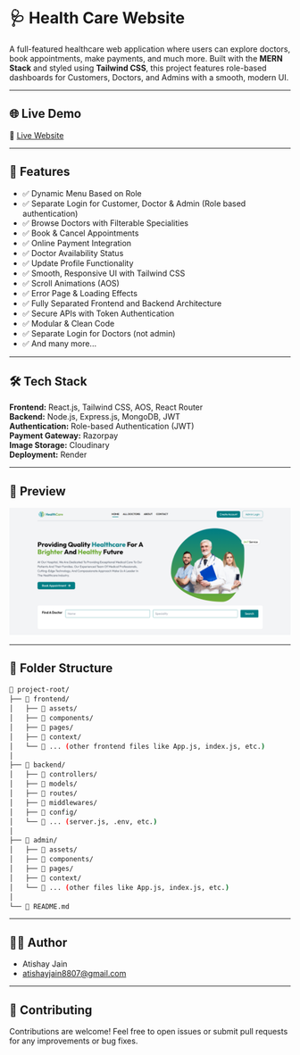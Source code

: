 # 🩺 Health Care Website

A full-featured healthcare web application where users can explore doctors, book appointments, make payments, and much more. Built with the **MERN Stack** and styled using **Tailwind CSS**, this project features role-based dashboards for Customers, Doctors, and Admins with a smooth, modern UI.

---

## 🌐 Live Demo

🔗 [Live Website](https://healthcare-website-y0yg.onrender.com)  

---

## 🚀 Features

- ✅ Dynamic Menu Based on Role  
- ✅ Separate Login for Customer, Doctor & Admin (Role based authentication)
- ✅ Browse Doctors with Filterable Specialities  
- ✅ Book & Cancel Appointments  
- ✅ Online Payment Integration  
- ✅ Doctor Availability Status  
- ✅ Update Profile Functionality  
- ✅ Smooth, Responsive UI with Tailwind CSS  
- ✅ Scroll Animations (AOS)  
- ✅ Error Page & Loading Effects  
- ✅ Fully Separated Frontend and Backend Architecture  
- ✅ Secure APIs with Token Authentication  
- ✅ Modular & Clean Code  
- ✅ Separate Login for Doctors (not admin)  
- ✅ And many more...

---

## 🛠 Tech Stack

**Frontend:** React.js, Tailwind CSS, AOS, React Router  
**Backend:** Node.js, Express.js, MongoDB, JWT  
**Authentication:** Role-based Authentication (JWT)  
**Payment Gateway:** Razorpay  
**Image Storage:** Cloudinary  
**Deployment:** Render

---

## 📸 Preview

![Preview](./frontend/src/assets/Preview.png)

---

## 📂 Folder Structure

```bash
📁 project-root/
├── 📁 frontend/
│   ├── 📁 assets/
│   ├── 📁 components/
│   ├── 📁 pages/
│   ├── 📁 context/
│   └── 📄 ... (other frontend files like App.js, index.js, etc.)
│
├── 📁 backend/
│   ├── 📁 controllers/
│   ├── 📁 models/
│   ├── 📁 routes/
│   ├── 📁 middlewares/
│   ├── 📁 config/
│   └── 📄 ... (server.js, .env, etc.)
│
├── 📁 admin/
│   ├── 📁 assets/
│   ├── 📁 components/
│   ├── 📁 pages/
│   ├── 📁 context/
│   └── 📄 ... (other files like App.js, index.js, etc.)
│
└── 📄 README.md
```

---

## 🙋‍♂️ Author
- Atishay Jain
- atishayjain8807@gmail.com

---

## 🤝 Contributing

Contributions are welcome! Feel free to open issues or submit pull requests for any improvements or bug fixes.
